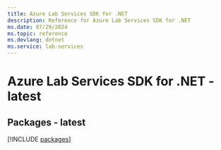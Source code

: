 ```yaml
---
title: Azure Lab Services SDK for .NET
description: Reference for Azure Lab Services SDK for .NET
ms.date: 07/29/2024
ms.topic: reference
ms.devlang: dotnet
ms.service: lab-services
---
```

# Azure Lab Services SDK for .NET - latest
## Packages - latest
[!INCLUDE [packages](lab-services-index.md)]